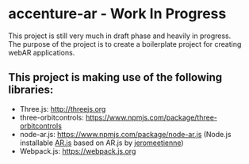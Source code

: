 # accenture-ar - Work In Progress
This project is still very much in draft phase and heavily in progress.\
The purpose of the project is to create a boilerplate project for creating webAR applications.


## This project is making use of the following libraries:
- Three.js: http://threejs.org
- three-orbitcontrols: https://www.npmjs.com/package/three-orbitcontrols
- node-ar.js: https://www.npmjs.com/package/node-ar.js (Node.js installable [AR.js](https://www.npmjs.com/package/ar.js) based on AR.js by [jeromeetienne](https://github.com/jeromeetienne))
- Webpack.js: https://webpack.js.org
